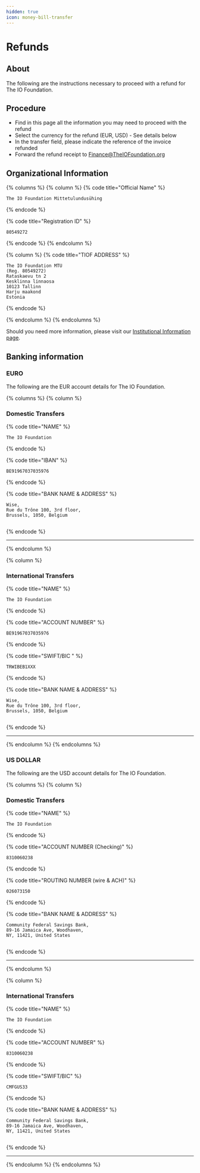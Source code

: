 ```yaml
---
hidden: true
icon: money-bill-transfer
---
```


# Refunds

## About

The following are the instructions necessary to proceed with a refund for The IO Foundation.

## Procedure

* Find in this page all the information you may need to proceed with the refund
* Select the currency for the refund (EUR, USD) - See details below
* In the transfer field, please indicate the reference of the invoice refunded
* Forward the refund receipt to [Finance@TheIOFoundation.org](mailto:Finance@TheIOFoundation.org)

## Organizational Information

{% columns %}
{% column %}
{% code title="Official Name" %}
```
The IO Foundation Mittetulundusühing
```
{% endcode %}

{% code title="Registration ID" %}
```
80549272
```
{% endcode %}
{% endcolumn %}

{% column %}
{% code title="TIOF ADDRESS" %}
```
The IO Foundation MTÜ
(Reg. 80549272)
Rataskaevu tn 2
Kesklinna linnaosa
10123 Tallinn
Harju maakond
Estonia
```
{% endcode %}


{% endcolumn %}
{% endcolumns %}

Should you need more information, please visit our [Institutional Information page](./).

## Banking information

### EURO

The following are the EUR account details for The IO Foundation.

{% columns %}
{% column %}
### Domestic Transfers

{% code title="NAME" %}
```
The IO Foundation
```
{% endcode %}

{% code title="IBAN" %}
```
BE91967037035976
```
{% endcode %}

{% code title="BANK NAME & ADDRESS" %}
```
Wise,
Rue du Trône 100, 3rd floor,
Brussels, 1050, Belgium


```
{% endcode %}



***
{% endcolumn %}

{% column %}
### International Transfers

{% code title="NAME" %}
```
The IO Foundation
```
{% endcode %}

{% code title="ACCOUNT NUMBER" %}
```
BE91967037035976
```
{% endcode %}

{% code title="SWIFT/BIC
" %}
```
TRWIBEB1XXX
```
{% endcode %}

{% code title="BANK NAME & ADDRESS" %}
```
Wise,
Rue du Trône 100, 3rd floor,
Brussels, 1050, Belgium


```
{% endcode %}



***
{% endcolumn %}
{% endcolumns %}



### US DOLLAR

The following are the USD account details for The IO Foundation.

{% columns %}
{% column %}
### Domestic Transfers

{% code title="NAME" %}
```
The IO Foundation
```
{% endcode %}

{% code title="ACCOUNT NUMBER (Checking)" %}
```
8310060238
```
{% endcode %}

{% code title="ROUTING NUMBER (wire & ACH)" %}
```
026073150
```
{% endcode %}

{% code title="BANK NAME & ADDRESS" %}
```
Community Federal Savings Bank,
89-16 Jamaica Ave, Woodhaven,
NY, 11421, United States


```
{% endcode %}



***
{% endcolumn %}

{% column %}
### International Transfers

{% code title="NAME" %}
```
The IO Foundation
```
{% endcode %}

{% code title="ACCOUNT NUMBER" %}
```
8310060238
```
{% endcode %}

{% code title="SWIFT/BIC" %}
```
CMFGUS33
```
{% endcode %}

{% code title="BANK NAME & ADDRESS" %}
```
Community Federal Savings Bank,
89-16 Jamaica Ave, Woodhaven,
NY, 11421, United States


```
{% endcode %}



***


{% endcolumn %}
{% endcolumns %}

